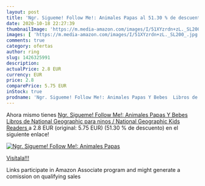 ```yaml
---
layout: post
title: 'Ngr. Sigueme! Follow Me!: Animales Papas al 51.30 % de descuento'
date: 2020-10-18 22:27:39
thumbnailImage: 'https://m.media-amazon.com/images/I/51XYzrdn+zL._SL200_.jpg'
images: [ 'https://m.media-amazon.com/images/I/51XYzrdn+zL._SL200_.jpg' ]
comments: true
category: ofertas
author: ring
slug: 1426325991
description:
actualPrice: 2.8 EUR
currency: EUR
price: 2.8
comparePrice: 5.75 EUR
inStock: true
prodname: 'Ngr. Sigueme! Follow Me!: Animales Papas Y Bebes  Libros de National Geographic para ninos / National Geographic Kids Readers '
---
```


Ahora mismo tienes [Ngr. Sigueme! Follow Me!: Animales Papas Y Bebes  Libros de National Geographic para ninos / National Geographic Kids Readers ](https://www.amazon.es/dp/1426325991/?tag=tolees-21) a 2.8 EUR (original: 5.75 EUR) (51.30 %  de descuento) en el siguiente enlace!

[![Ngr. Sigueme! Follow Me!: Animales Papas](https://m.media-amazon.com/images/I/51XYzrdn+zL._SL200_.jpg)](https://www.amazon.es/dp/1426325991/?tag=tolees-21)

[Visítala!!!](https://www.amazon.es/dp/1426325991/?tag=tolees-21)

Links participate in Amazon Associate program and might generate a comission on qualifying sales
